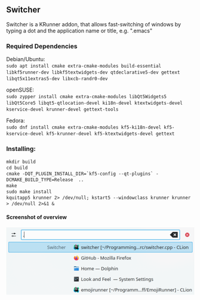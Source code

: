Switcher 
----------------------

Switcher is a KRunner addon, that allows fast-switching of windows by typing a dot and the application name or title, e.g. ".emacs"

### Required Dependencies

Debian/Ubuntu:  
`sudo apt install cmake extra-cmake-modules build-essential libkf5runner-dev libkf5textwidgets-dev qtdeclarative5-dev gettext libqt5x11extras5-dev libxcb-randr0-dev`

openSUSE:  
`sudo zypper install cmake extra-cmake-modules libQt5Widgets5 libQt5Core5 libqt5-qtlocation-devel ki18n-devel
ktextwidgets-devel kservice-devel krunner-devel gettext-tools`  

Fedora:  
`sudo dnf install cmake extra-cmake-modules kf5-ki18n-devel kf5-kservice-devel kf5-krunner-devel kf5-ktextwidgets-devel gettext`  

### Installing:
```
mkdir build
cd build
cmake -DQT_PLUGIN_INSTALL_DIR=`kf5-config --qt-plugins` -DCMAKE_BUILD_TYPE=Release  ..
make
sudo make install
kquitapp5 krunner 2> /dev/null; kstart5 --windowclass krunner krunner > /dev/null 2>&1 &
```

#### Screenshot of overview
![Screenshot of overview](https://raw.githubusercontent.com/alex1701c/Screenshots/master/krunner-switcher/overview.png)
